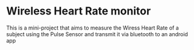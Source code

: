 # Wireless Heart Rate monitor

This is a mini-project that aims to measure the Wiress Heart Rate of a subject using the Pulse Sensor and transmit it via bluetooth to an android app
 

